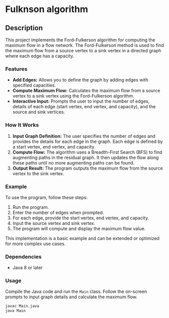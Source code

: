 # Fulknson algorithm

## Description

This project implements the Ford-Fulkerson algorithm for computing the maximum flow in a flow network. The Ford-Fulkerson method is used to find the maximum flow from a source vertex to a sink vertex in a directed graph where each edge has a capacity.

### Features

- **Add Edges:** Allows you to define the graph by adding edges with specified capacities.
- **Compute Maximum Flow:** Calculates the maximum flow from a source vertex to a sink vertex using the Ford-Fulkerson algorithm.
- **Interactive Input:** Prompts the user to input the number of edges, details of each edge (start vertex, end vertex, and capacity), and the source and sink vertices.

### How It Works

1. **Input Graph Definition:** The user specifies the number of edges and provides the details for each edge in the graph. Each edge is defined by a start vertex, end vertex, and capacity.
2. **Compute Flow:** The algorithm uses a Breadth-First Search (BFS) to find augmenting paths in the residual graph. It then updates the flow along these paths until no more augmenting paths can be found.
3. **Output Result:** The program outputs the maximum flow from the source vertex to the sink vertex.

### Example

To use the program, follow these steps:
1. Run the program.
2. Enter the number of edges when prompted.
3. For each edge, provide the start vertex, end vertex, and capacity.
4. Input the source vertex and sink vertex.
5. The program will compute and display the maximum flow value.

This implementation is a basic example and can be extended or optimized for more complex use cases.

### Dependencies

- Java 8 or later

### Usage

Compile the Java code and run the `Main` class. Follow the on-screen prompts to input graph details and calculate the maximum flow.

```bash
javac Main.java
java Main
